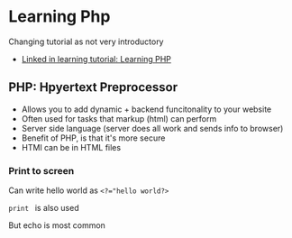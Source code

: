 # Learning Php


Changing tutorial as not very introductory

* [Linked in learning tutorial: Learning PHP](https://www.linkedin.com/learning/learning-php-4)

## PHP: Hpyertext Preprocessor

* Allows you to add dynamic + backend funcitonality to your website
* Often used for tasks that markup (html) can perform
* Server side language (server does all work and sends info to browser)
*  Benefit of PHP, is that it's more secure
*  HTMl can be in HTML files

### Print to screen
 Can write hello world as  ``<?="hello world?>``

 `print ` is also used

But echo is most common



